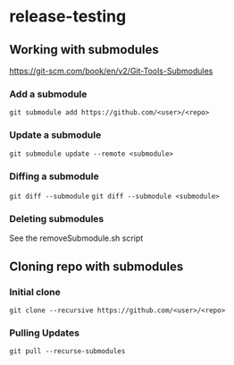 # release-testing

## Working with submodules
https://git-scm.com/book/en/v2/Git-Tools-Submodules

### Add a submodule
`git submodule add https://github.com/<user>/<repo>`

### Update a submodule
`git submodule update --remote <submodule>`

### Diffing a submodule
`git diff --submodule`
`git diff --submodule <submodule>`

### Deleting submodules
See the removeSubmodule.sh script

## Cloning repo with submodules

### Initial clone
`git clone --recursive https://github.com/<user>/<repo>`

### Pulling Updates
`git pull --recurse-submodules`

